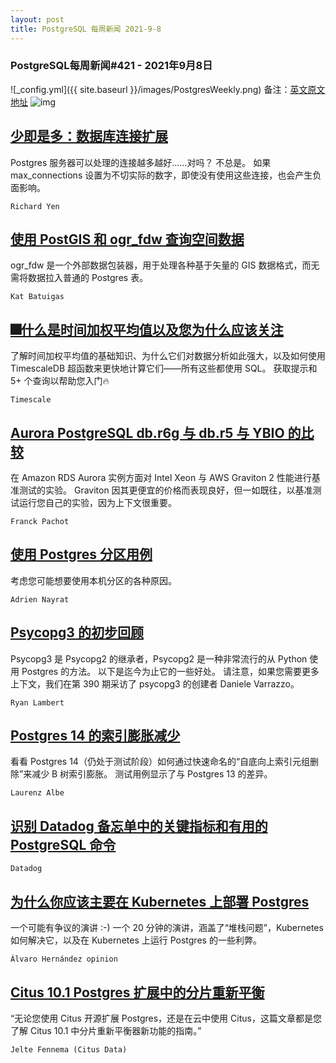 ```yaml
---
layout: post
title: PostgreSQL 每周新闻 2021-9-8
---
```

### PostgreSQL每周新闻#421 - 2021年9月8日
![_config.yml]({{ site.baseurl }}/images/PostgresWeekly.png)
备注：[英文原文地址](https://postgresweekly.com/issues/421)
![img](https://res.cloudinary.com/cpress/image/upload/w_1280,e_sharpen:60/gc503yrhgvy9lfybar8x.jpg)
## [少即是多：数据库连接扩展](https://postgresweekly.com/link/113407/web)
Postgres 服务器可以处理的连接越多越好……对吗？ 不总是。 如果 max_connections 设置为不切实际的数字，即使没有使用这些连接，也会产生负面影响。


`Richard Yen `
## [使用 PostGIS 和 ogr_fdw 查询空间数据](https://postgresweekly.com/link/113408/web)
ogr_fdw 是一个外部数据包装器，用于处理各种基于矢量的 GIS 数据格式，而无需将数据拉入普通的 Postgres 表。


`Kat Batuigas `
## [🎆什么是时间加权平均值以及您为什么应该关注](https://postgresweekly.com/link/113410/web)
了解时间加权平均值的基础知识、为什么它们对数据分析如此强大，以及如何使用 TimescaleDB 超函数来更快地计算它们——所有这些都使用 SQL。 获取提示和 5+ 个查询以帮助您入门🔥


`Timescale `
## [Aurora PostgreSQL db.r6g 与 db.r5 与 YBIO 的比较](https://postgresweekly.com/link/113411/web)
在 Amazon RDS Aurora 实例方面对 Intel Xeon 与 AWS Graviton 2 性能进行基准测试的实验。 Graviton 因其更便宜的价格而表现良好，但一如既往，以基准测试运行您自己的实验，因为上下文很重要。


`Franck Pachot `
## [使用 Postgres 分区用例](https://postgresweekly.com/link/113412/web)
考虑您可能想要使用本机分区的各种原因。


`Adrien Nayrat `
## [Psycopg3 的初步回顾](https://postgresweekly.com/link/113413/web)
Psycopg3 是 Psycopg2 的继承者，Psycopg2 是一种非常流行的从 Python 使用 Postgres 的方法。 以下是迄今为止它的一些好处。 请注意，如果您需要更多上下文，我们在第 390 期采访了 psycopg3 的创建者 Daniele Varrazzo。


`Ryan Lambert `
## [Postgres 14 的索引膨胀减少](https://postgresweekly.com/link/113415/web)
看看 Postgres 14（仍处于测试阶段）如何通过快速命名的“自底向上索引元组删除”来减少 B 树索引膨胀。 测试用例显示了与 Postgres 13 的差异。


`Laurenz Albe `
## [识别 Datadog 备忘单中的关键指标和有用的 PostgreSQL 命令](https://postgresweekly.com/link/113417/web)


`Datadog `
## [为什么你应该主要在 Kubernetes 上部署 Postgres](https://postgresweekly.com/link/113418/web)
一个可能有争议的演讲 :-) 一个 20 分钟的演讲，涵盖了“堆栈问题”，Kubernetes 如何解决它，以及在 Kubernetes 上运行 Postgres 的一些利弊。


`Álvaro Hernández opinion`
## [Citus 10.1 Postgres 扩展中的分片重新平衡](https://postgresweekly.com/link/113419/web)
“无论您使用 Citus 开源扩展 Postgres，还是在云中使用 Citus，这篇文章都是您了解 Citus 10.1 中分片重新平衡器新功能的指南。”


`Jelte Fennema (Citus Data) `
